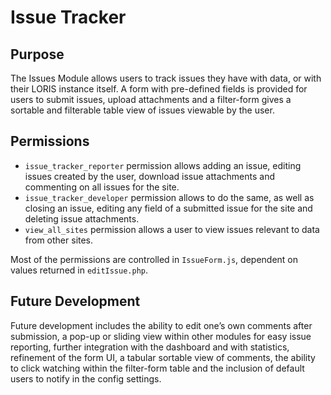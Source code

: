 # Issue Tracker

## Purpose
The Issues Module allows users to track issues they have with data, or with their LORIS instance itself. A form with pre-defined fields is provided for users to submit issues, upload attachments and a filter-form gives a sortable and filterable table view of issues viewable by the user.

## Permissions
- `issue_tracker_reporter` permission allows adding an issue, editing issues created by the user, download issue attachments and commenting on all issues for the site. 
- `issue_tracker_developer` permission allows to do the same, as well as closing an issue, editing any field of a submitted issue for the site and deleting issue attachments. 
- `view_all_sites` permission allows a user to view issues relevant to data from other sites. 

Most of the permissions are controlled in `IssueForm.js`, dependent on values returned in `editIssue.php`.

## Future Development
Future development includes the ability to edit one’s own comments after submission, a pop-up or sliding view within other modules for easy issue reporting, further integration with the dashboard and with statistics, refinement of the form UI, a tabular sortable view of comments, the ability to click watching within the filter-form table and the inclusion of default users to notify in the config settings.
